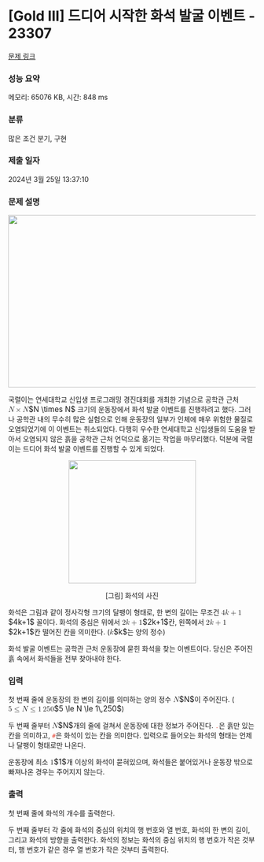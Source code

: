# [Gold III] 드디어 시작한 화석 발굴 이벤트 - 23307 

[문제 링크](https://www.acmicpc.net/problem/23307) 

### 성능 요약

메모리: 65076 KB, 시간: 848 ms

### 분류

많은 조건 분기, 구현

### 제출 일자

2024년 3월 25일 13:37:10

### 문제 설명

<p style="text-align: center;"><img alt="" src="https://upload.acmicpc.net/de35eeb0-8636-4e46-9a08-1a9fbf36a1e7/-/preview/" style="width: 608px; height: 350px;"></p>

<p>국렬이는 연세대학교 신입생 프로그래밍 경진대회를 개최한 기념으로 공학관 근처 <mjx-container class="MathJax" jax="CHTML" style="font-size: 109%; position: relative;"><mjx-math class="MJX-TEX" aria-hidden="true"><mjx-mi class="mjx-i"><mjx-c class="mjx-c1D441 TEX-I"></mjx-c></mjx-mi><mjx-mo class="mjx-n" space="3"><mjx-c class="mjx-cD7"></mjx-c></mjx-mo><mjx-mi class="mjx-i" space="3"><mjx-c class="mjx-c1D441 TEX-I"></mjx-c></mjx-mi></mjx-math><mjx-assistive-mml unselectable="on" display="inline"><math xmlns="http://www.w3.org/1998/Math/MathML"><mi>N</mi><mo>×</mo><mi>N</mi></math></mjx-assistive-mml><span aria-hidden="true" class="no-mathjax mjx-copytext">$N \times N$</span></mjx-container> 크기의 운동장에서 화석 발굴 이벤트를 진행하려고 했다. 그러나 공학관 내의 무수히 많은 실험으로 인해 운동장의 일부가 인체에 매우 위험한 물질로 오염되었기에 이 이벤트는 취소되었다. 다행히 우수한 연세대학교 신입생들의 도움을 받아서 오염되지 않은 흙을 공학관 근처 언덕으로 옮기는 작업을 마무리했다. 덕분에 국렬이는 드디어 화석 발굴 이벤트를 진행할 수 있게 되었다.</p>

<p style="text-align: center;"><img alt="" src="https://upload.acmicpc.net/5db6fc3f-a2a3-443f-8502-aed69096b8f3/-/preview/" style="height: 250px; width: 259px;"></p>

<p style="text-align: center;">[그림] 화석의 사진</p>

<p>화석은 그림과 같이 정사각형 크기의 달팽이 형태로, 한 변의 길이는 무조건 <mjx-container class="MathJax" jax="CHTML" style="font-size: 109%; position: relative;"><mjx-math class="MJX-TEX" aria-hidden="true"><mjx-mn class="mjx-n"><mjx-c class="mjx-c34"></mjx-c></mjx-mn><mjx-mi class="mjx-i"><mjx-c class="mjx-c1D458 TEX-I"></mjx-c></mjx-mi><mjx-mo class="mjx-n" space="3"><mjx-c class="mjx-c2B"></mjx-c></mjx-mo><mjx-mn class="mjx-n" space="3"><mjx-c class="mjx-c31"></mjx-c></mjx-mn></mjx-math><mjx-assistive-mml unselectable="on" display="inline"><math xmlns="http://www.w3.org/1998/Math/MathML"><mn>4</mn><mi>k</mi><mo>+</mo><mn>1</mn></math></mjx-assistive-mml><span aria-hidden="true" class="no-mathjax mjx-copytext">$4k+1$</span></mjx-container> 꼴이다. 화석의 중심은 위에서 <mjx-container class="MathJax" jax="CHTML" style="font-size: 109%; position: relative;"><mjx-math class="MJX-TEX" aria-hidden="true"><mjx-mn class="mjx-n"><mjx-c class="mjx-c32"></mjx-c></mjx-mn><mjx-mi class="mjx-i"><mjx-c class="mjx-c1D458 TEX-I"></mjx-c></mjx-mi><mjx-mo class="mjx-n" space="3"><mjx-c class="mjx-c2B"></mjx-c></mjx-mo><mjx-mn class="mjx-n" space="3"><mjx-c class="mjx-c31"></mjx-c></mjx-mn></mjx-math><mjx-assistive-mml unselectable="on" display="inline"><math xmlns="http://www.w3.org/1998/Math/MathML"><mn>2</mn><mi>k</mi><mo>+</mo><mn>1</mn></math></mjx-assistive-mml><span aria-hidden="true" class="no-mathjax mjx-copytext">$2k+1$</span></mjx-container>칸, 왼쪽에서 <mjx-container class="MathJax" jax="CHTML" style="font-size: 109%; position: relative;"><mjx-math class="MJX-TEX" aria-hidden="true"><mjx-mn class="mjx-n"><mjx-c class="mjx-c32"></mjx-c></mjx-mn><mjx-mi class="mjx-i"><mjx-c class="mjx-c1D458 TEX-I"></mjx-c></mjx-mi><mjx-mo class="mjx-n" space="3"><mjx-c class="mjx-c2B"></mjx-c></mjx-mo><mjx-mn class="mjx-n" space="3"><mjx-c class="mjx-c31"></mjx-c></mjx-mn></mjx-math><mjx-assistive-mml unselectable="on" display="inline"><math xmlns="http://www.w3.org/1998/Math/MathML"><mn>2</mn><mi>k</mi><mo>+</mo><mn>1</mn></math></mjx-assistive-mml><span aria-hidden="true" class="no-mathjax mjx-copytext">$2k+1$</span></mjx-container>칸 떨어진 칸을 의미한다. (<mjx-container class="MathJax" jax="CHTML" style="font-size: 109%; position: relative;"><mjx-math class="MJX-TEX" aria-hidden="true"><mjx-mi class="mjx-i"><mjx-c class="mjx-c1D458 TEX-I"></mjx-c></mjx-mi></mjx-math><mjx-assistive-mml unselectable="on" display="inline"><math xmlns="http://www.w3.org/1998/Math/MathML"><mi>k</mi></math></mjx-assistive-mml><span aria-hidden="true" class="no-mathjax mjx-copytext">$k$</span></mjx-container>는 양의 정수)</p>

<p>화석 발굴 이벤트는 공학관 근처 운동장에 묻힌 화석을 찾는 이벤트이다. 당신은 주어진 흙 속에서 화석들을 전부 찾아내야 한다.</p>

### 입력 

 <p>첫 번째 줄에 운동장의 한 변의 길이를 의미하는 양의 정수 <mjx-container class="MathJax" jax="CHTML" style="font-size: 109%; position: relative;"><mjx-math class="MJX-TEX" aria-hidden="true"><mjx-mi class="mjx-i"><mjx-c class="mjx-c1D441 TEX-I"></mjx-c></mjx-mi></mjx-math><mjx-assistive-mml unselectable="on" display="inline"><math xmlns="http://www.w3.org/1998/Math/MathML"><mi>N</mi></math></mjx-assistive-mml><span aria-hidden="true" class="no-mathjax mjx-copytext">$N$</span></mjx-container>이 주어진다. (<mjx-container class="MathJax" jax="CHTML" style="font-size: 109%; position: relative;"><mjx-math class="MJX-TEX" aria-hidden="true"><mjx-mn class="mjx-n"><mjx-c class="mjx-c35"></mjx-c></mjx-mn><mjx-mo class="mjx-n" space="4"><mjx-c class="mjx-c2264"></mjx-c></mjx-mo><mjx-mi class="mjx-i" space="4"><mjx-c class="mjx-c1D441 TEX-I"></mjx-c></mjx-mi><mjx-mo class="mjx-n" space="4"><mjx-c class="mjx-c2264"></mjx-c></mjx-mo><mjx-mn class="mjx-n" space="4"><mjx-c class="mjx-c31"></mjx-c></mjx-mn><mjx-mstyle><mjx-mspace style="width: 0.167em;"></mjx-mspace></mjx-mstyle><mjx-mn class="mjx-n"><mjx-c class="mjx-c32"></mjx-c><mjx-c class="mjx-c35"></mjx-c><mjx-c class="mjx-c30"></mjx-c></mjx-mn></mjx-math><mjx-assistive-mml unselectable="on" display="inline"><math xmlns="http://www.w3.org/1998/Math/MathML"><mn>5</mn><mo>≤</mo><mi>N</mi><mo>≤</mo><mn>1</mn><mstyle scriptlevel="0"><mspace width="0.167em"></mspace></mstyle><mn>250</mn></math></mjx-assistive-mml><span aria-hidden="true" class="no-mathjax mjx-copytext">$5 \le N \le 1\,250$</span></mjx-container>)</p>

<p>두 번째 줄부터 <mjx-container class="MathJax" jax="CHTML" style="font-size: 109%; position: relative;"><mjx-math class="MJX-TEX" aria-hidden="true"><mjx-mi class="mjx-i"><mjx-c class="mjx-c1D441 TEX-I"></mjx-c></mjx-mi></mjx-math><mjx-assistive-mml unselectable="on" display="inline"><math xmlns="http://www.w3.org/1998/Math/MathML"><mi>N</mi></math></mjx-assistive-mml><span aria-hidden="true" class="no-mathjax mjx-copytext">$N$</span></mjx-container>개의 줄에 걸쳐서 운동장에 대한 정보가 주어진다. <code><span style="color:#e74c3c;">.</span></code>은 흙만 있는 칸을 의미하고, <code><span style="color:#e74c3c;">#</span></code>은 화석이 있는 칸을 의미한다. 입력으로 들어오는 화석의 형태는 언제나 달팽이 형태로만 나온다.</p>

<p>운동장에 최소 <mjx-container class="MathJax" jax="CHTML" style="font-size: 109%; position: relative;"><mjx-math class="MJX-TEX" aria-hidden="true"><mjx-mn class="mjx-n"><mjx-c class="mjx-c31"></mjx-c></mjx-mn></mjx-math><mjx-assistive-mml unselectable="on" display="inline"><math xmlns="http://www.w3.org/1998/Math/MathML"><mn>1</mn></math></mjx-assistive-mml><span aria-hidden="true" class="no-mathjax mjx-copytext">$1$</span></mjx-container>개 이상의 화석이 묻혀있으며, 화석들은 붙어있거나 운동장 밖으로 빠져나온 경우는 주어지지 않는다.</p>

### 출력 

 <p>첫 번째 줄에 화석의 개수를 출력한다.</p>

<p>두 번째 줄부터 각 줄에 화석의 중심의 위치의 행 번호와 열 번호, 화석의 한 변의 길이, 그리고 화석의 방향을 출력한다. 화석의 정보는 화석의 중심 위치의 행 번호가 작은 것부터, 행 번호가 같은 경우 열 번호가 작은 것부터 출력한다.</p>

